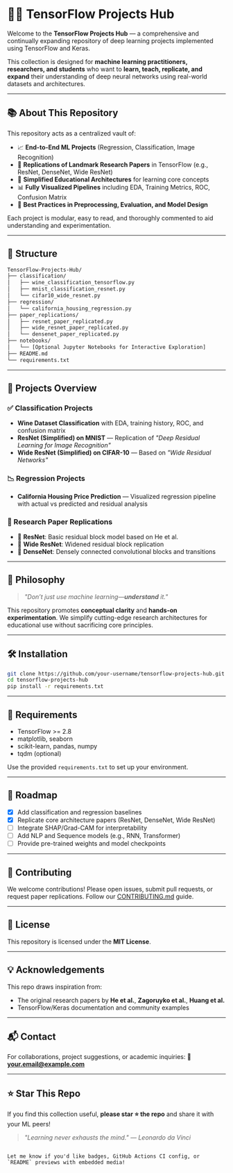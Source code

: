 # 🧠✨ TensorFlow Projects Hub

Welcome to the **TensorFlow Projects Hub** — a comprehensive and continually expanding repository of deep learning projects implemented using TensorFlow and Keras.  

This collection is designed for **machine learning practitioners, researchers, and students** who want to **learn, teach, replicate, and expand** their understanding of deep neural networks using real-world datasets and architectures.

---

## 📚 About This Repository

This repository acts as a centralized vault of:

* 📈 **End-to-End ML Projects** (Regression, Classification, Image Recognition)
* 🧩 **Replications of Landmark Research Papers** in TensorFlow (e.g., ResNet, DenseNet, Wide ResNet)
* 🧪 **Simplified Educational Architectures** for learning core concepts
* 📊 **Fully Visualized Pipelines** including EDA, Training Metrics, ROC, Confusion Matrix
* 📎 **Best Practices in Preprocessing, Evaluation, and Model Design**

Each project is modular, easy to read, and thoroughly commented to aid understanding and experimentation.

---

## 📂 Structure

```bash
TensorFlow-Projects-Hub/
├── classification/
│   ├── wine_classification_tensorflow.py
│   ├── mnist_classification_resnet.py
│   └── cifar10_wide_resnet.py
├── regression/
│   └── california_housing_regression.py
├── paper_replications/
│   ├── resnet_paper_replicated.py
│   ├── wide_resnet_paper_replicated.py
│   └── densenet_paper_replicated.py
├── notebooks/
│   └── [Optional Jupyter Notebooks for Interactive Exploration]
├── README.md
└── requirements.txt
````

---

## 🚀 Projects Overview

### ✅ Classification Projects

* **Wine Dataset Classification** with EDA, training history, ROC, and confusion matrix
* **ResNet (Simplified) on MNIST** — Replication of *"Deep Residual Learning for Image Recognition"*
* **Wide ResNet (Simplified) on CIFAR-10** — Based on *"Wide Residual Networks"*

### 📉 Regression Projects

* **California Housing Price Prediction** — Visualized regression pipeline with actual vs predicted and residual analysis

### 🧠 Research Paper Replications

* 📘 **ResNet**: Basic residual block model based on He et al.
* 📘 **Wide ResNet**: Widened residual block replication
* 📘 **DenseNet**: Densely connected convolutional blocks and transitions

---

## 🧠 Philosophy

> *"Don’t just use machine learning—**understand** it."*

This repository promotes **conceptual clarity** and **hands-on experimentation**.
We simplify cutting-edge research architectures for educational use without sacrificing core principles.

---

## 🛠️ Installation

```bash
git clone https://github.com/your-username/tensorflow-projects-hub.git
cd tensorflow-projects-hub
pip install -r requirements.txt
```

---

## 🧪 Requirements

* TensorFlow >= 2.8
* matplotlib, seaborn
* scikit-learn, pandas, numpy
* tqdm (optional)

Use the provided `requirements.txt` to set up your environment.

---

## 📌 Roadmap

* [x] Add classification and regression baselines
* [x] Replicate core architecture papers (ResNet, DenseNet, Wide ResNet)
* [ ] Integrate SHAP/Grad-CAM for interpretability
* [ ] Add NLP and Sequence models (e.g., RNN, Transformer)
* [ ] Provide pre-trained weights and model checkpoints

---

## 🤝 Contributing

We welcome contributions!
Please open issues, submit pull requests, or request paper replications.
Follow our [CONTRIBUTING.md](./CONTRIBUTING.md) guide.

---

## 📜 License

This repository is licensed under the **MIT License**.

---

## 💡 Acknowledgements

This repo draws inspiration from:

* The original research papers by **He et al.**, **Zagoruyko et al.**, **Huang et al.**
* TensorFlow/Keras documentation and community examples

---

## 📬 Contact

For collaborations, project suggestions, or academic inquiries:
📧 **[your.email@example.com](mailto:your.email@example.com)**

---

## ⭐ Star This Repo

If you find this collection useful, **please star ⭐ the repo** and share it with your ML peers!

> *"Learning never exhausts the mind." — Leonardo da Vinci*

```

Let me know if you'd like badges, GitHub Actions CI config, or `README` previews with embedded media!
```
